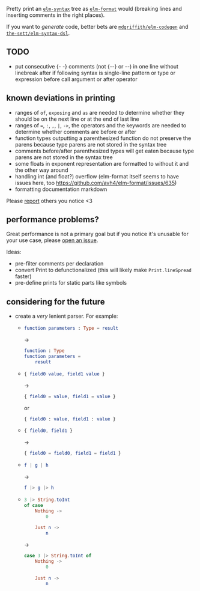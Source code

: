 Pretty print an [`elm-syntax`](https://dark.elm.dmy.fr/packages/stil4m/elm-syntax/latest/) tree as [`elm-format`](https://github.com/avh4/elm-format) would
(breaking lines and inserting comments in the right places).

If you want to _generate_ code, better bets are [`mdgriffith/elm-codegen`](https://dark.elm.dmy.fr/packages/mdgriffith/elm-codegen/latest/) and [`the-sett/elm-syntax-dsl`](https://dark.elm.dmy.fr/packages/the-sett/elm-syntax-dsl/latest/).

## TODO
  - put consecutive {- -} comments (not {--} or --) in one line without linebreak after if following syntax is single-line pattern or type or expression before call argument or after operator

## known deviations in printing
  - ranges of `of`, `exposing` and `as` are needed to determine whether they should be on the next line or at the end of last line
  - ranges of `=`, `:`, `,`, `|`, `->`, the operators and the keywords are needed to determine whether comments are before or after
  - function types outputting a parenthesized function do not preserve the parens because type parens are not stored in the syntax tree
  - comments before/after parenthesized types will get eaten because type parens are not stored in the syntax tree
  - some floats in exponent representation are formatted to without it and the other way around
  - handling int (and float?) overflow (elm-format itself seems to have issues here, too https://github.com/avh4/elm-format/issues/635)
  - formatting documentation markdown

Please [report](https://github.com/lue-bird/elm-syntax-format/issues/new) others you notice <3

## performance problems?
Great performance is not a primary goal
but if you notice it's unusable for your use case, please [open an issue](https://github.com/lue-bird/elm-syntax-format/issues/new).

Ideas:
  - pre-filter comments per declaration
  - convert Print to defunctionalized (this will likely make `Print.lineSpread` faster)
  - pre-define prints for static parts like symbols

## considering for the future
  - create a _very_ lenient parser. For example:
      - ```elm
        function parameters : Type = result
        ```
        →
        ```elm
        function : Type
        function parameters =
            result
        ```
      - ```elm
        { field0 value, field1 value }
        ```
        →
        ```elm
        { field0 = value, field1 = value }
        ```
        or
        ```elm
        { field0 : value, field1 : value }
        ```
      - ```elm
        { field0, field1 }
        ```
        →
        ```elm
        { field0 = field0, field1 = field1 }
        ```
      - ```elm
        f | g | h
        ```
        →
        ```elm
        f |> g |> h
        ```
      - ```elm
        3 |> String.toInt
        of case
            Nothing ->
                0
              
            Just n ->
                n
        ```
        →
        ```elm
        case 3 |> String.toInt of
            Nothing ->
                0
              
            Just n ->
                n
        ```
